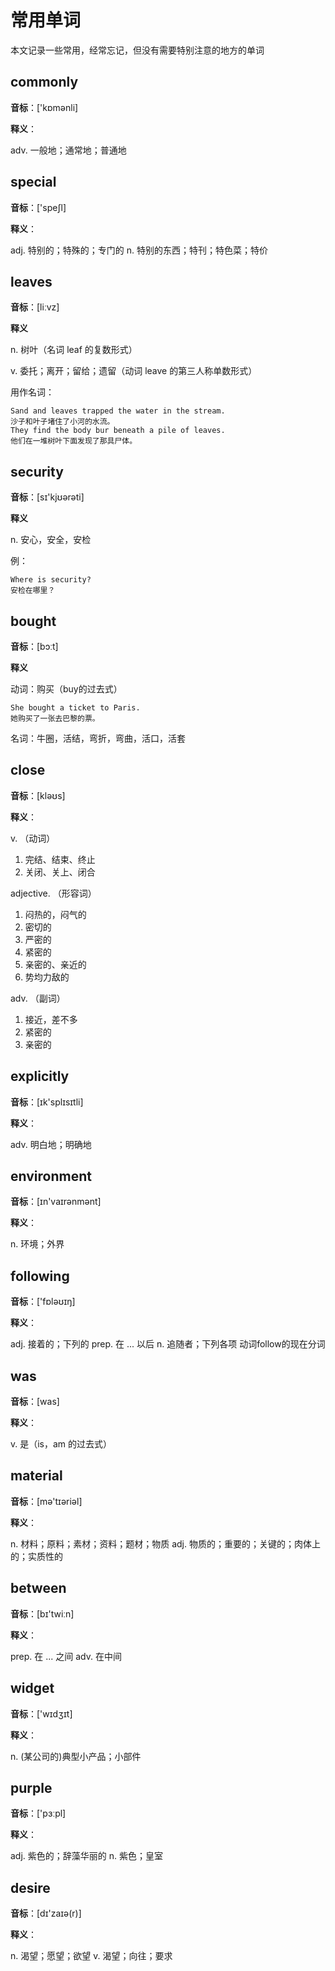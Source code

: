 # 常用单词

本文记录一些常用，经常忘记，但没有需要特别注意的地方的单词

## commonly

**音标**：['kɒmənli]

**释义**：

adv. 一般地；通常地；普通地

## special

**音标**：['speʃl]

**释义**：

adj. 特别的；特殊的；专门的
n. 特别的东西；特刊；特色菜；特价

## leaves

**音标**：[liːvz]

**释义**

n. 树叶（名词 leaf 的复数形式）

v. 委托；离开；留给；遗留（动词 leave 的第三人称单数形式）

用作名词：

```english
Sand and leaves trapped the water in the stream.
沙子和叶子堵住了小河的水流。
They find the body bur beneath a pile of leaves.
他们在一堆树叶下面发现了那具尸体。
```

## security

**音标**：[sɪ'kjʊərəti]

**释义**

n. 安心，安全，安检

例：

```english
Where is security?
安检在哪里？
```

## bought

**音标**：[bɔːt]

**释义**

动词：购买（buy的过去式）

```english
She bought a ticket to Paris.
她购买了一张去巴黎的票。
```

名词：牛圈，活结，弯折，弯曲，活口，活套

## close

**音标**：[kləʊs]

**释义**：

v. （动词）

1.  完结、结束、终止
2.  关闭、关上、闭合

adjective. （形容词）

1.  闷热的，闷气的
2.  密切的
3.  严密的
4.  紧密的
5.  亲密的、亲近的
6.  势均力敌的

adv. （副词）

1.  接近，差不多
2.  紧密的
3.  亲密的

## explicitly

**音标**：[ɪk'splɪsɪtli]

**释义**：

adv. 明白地；明确地

## environment

**音标**：[ɪn'vaɪrənmənt]

**释义**：

n. 环境；外界

## following

**音标**：['fɒləʊɪŋ] 

**释义**：

adj. 接着的；下列的
prep. 在 ... 以后
n. 追随者；下列各项
动词follow的现在分词

## was

**音标**：[was]

**释义**：

v. 是（is，am 的过去式）

## material

**音标**：[mə'tɪəriəl]

**释义**：

n. 材料；原料；素材；资料；题材；物质
adj. 物质的；重要的；关键的；肉体上的；实质性的

## between

**音标**：[bɪ'twiːn]

**释义**：

prep. 在 ... 之间
adv. 在中间

## widget

**音标**：['wɪdʒɪt]

**释义**：

n. (某公司的)典型小产品；小部件

## purple

**音标**：['pɜːpl]

**释义**：

adj. 紫色的；辞藻华丽的
n. 紫色；皇室

## desire

**音标**：[dɪ'zaɪə(r)]

**释义**：

n. 渴望；愿望；欲望
v. 渴望；向往；要求